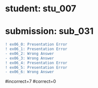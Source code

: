 # student: stu_007
# submission: sub_031

```diff
! ex06_0: Presentation Error
! ex06_1: Presentation Error
- ex06_2: Wrong Answer
- ex06_3: Wrong Answer
! ex06_4: Presentation Error
! ex06_5: Presentation Error
- ex06_6: Wrong Answer
```
#incorrect=7
#correct=0
